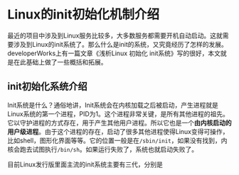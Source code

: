 # Linux的init初始化机制介绍
最近的项目中涉及到Linux服务比较多，大多数服务都需要开机自动启动。这就需要涉及到Linux的init系统了。那么什么是init的系统，又究竟经历了怎样的发展。developerWorks上有一篇文章《浅析Linux 初始化 init系统》写的很好，本文就是在此基础上做了一些概括和拓展。
## init初始化系统介绍
Init系统是什么？通俗地讲，Init系统会在内核加载之后被启动，产生进程就是Linux系统的第一个进程，PID为1。这个进程非常关键，是所有其他进程的祖先。它以守护进程的方式存在，用于产生其他用户进程。所以它也是一个**由内核启动的用户级进程**。由于这个进程的存在，启动了很多其他进程使得Linux变得可操作，比如shell，图形化界面等等。它的位置一般是在`/sbin/init`，如果没有找到，内核会跑去试图执行`/bin/sh`。如果运行失败了，系统也就启动失败了。

目前Linux发行版里面主流的init系统主要有三代，分别是